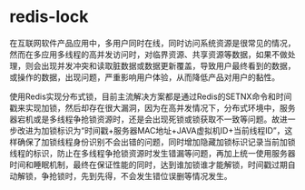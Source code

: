 # redis-lock

在互联网软件产品应用中，多用户同时在线，同时访问系统资源是很常见的情况，然而在多应用多线程的高并发访问时，对临界资源、共享资源等数据，如果不做处理，则会出现并发冲突和读取脏数据或数据更新覆盖，导致用户最终看到的数据，或操作的数据，出现问题，严重影响用户体验，从而降低产品对用户的黏性。

使用Redis实现分布式锁，目前主流解决方案都是通过Redis的SETNX命令和时间戳来实现加锁，然后却存在很大漏洞，因为在高并发情况下，分布式环境中，服务器宕机或是多线程争抢锁资源时，还是会出现死锁或锁获取不一致等问题。故进一步改进为加锁标识为“时间戳+服务器MAC地址+JAVA虚拟机ID+当前线程ID”，这样确保了加锁线程身份识别不会出错的问题，同时增加隐藏加锁标识记录当前加锁线程的标识，防止在多线程争抢锁资源时发生错漏等问题，再加上统一使用服务器时间和睡眠机制，最终在保证性能的同时，达到谁加锁谁才能解锁，时间戳过期自动解锁，争抢锁时，先到先得，不会发生错位误删等情况发生。
